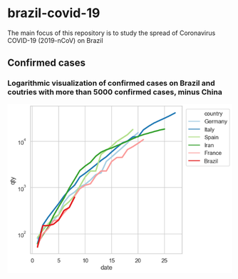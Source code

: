 # brazil-covid-19
The main focus of this repository is to study the spread of Coronavirus COVID-19 (2019-nCoV) on Brazil

## Confirmed cases
### Logarithmic visualization of confirmed cases on Brazil and coutries with more than 5000 confirmed cases, minus China
![altlog_confirmed_brazil_plus_5000.pngtext](https://github.com/lcscarvalho/brazil-covid-19/blob/master/images/log_confirmed_brazil_plus_5000.png?raw=true)
